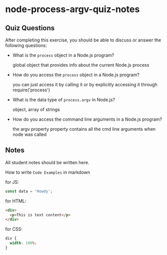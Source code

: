 # node-process-argv-quiz-notes

## Quiz Questions

After completing this exercise, you should be able to discuss or answer the following questions:

- What is the `process` object in a Node.js program?

  global object that provides info about the current Node.js process

- How do you access the `process` object in a Node.js program?

  you can just access it by calling it or by explicitly accessing it through require('process')

- What is the data type of `process.argv` in Node.js?

  object, array of strings

- How do you access the command line arguments in a Node.js program?

  the argv property property contains all the cmd line arguments when node was called

## Notes

All student notes should be written here.

How to write `Code Examples` in markdown

for JS:

```javascript
const data = 'Howdy';
```

for HTML:

```html
<div>
  <p>This is text content</p>
</div>
```

for CSS:

```css
div {
  width: 100%;
}
```
